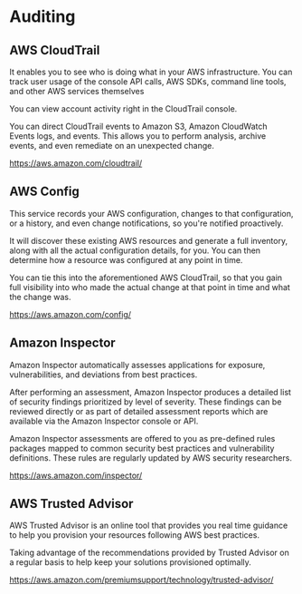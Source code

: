 # Auditing

## AWS CloudTrail

It enables you to see who is doing what in your AWS infrastructure. You can track user usage of the console API calls, AWS SDKs, command line tools, and other AWS services themselves

You can view account activity right in the CloudTrail console.

You can direct CloudTrail events to Amazon S3, Amazon CloudWatch Events logs, and events. This allows you to perform analysis, archive events, and even remediate on an unexpected change.

https://aws.amazon.com/cloudtrail/


## AWS Config

This service records your AWS configuration, changes to that configuration, or a history, and even change notifications, so you're notified proactively.

It will discover these existing AWS resources and generate a full inventory, along with all the actual configuration details, for you. You can then determine how a resource was configured at any point in time.

You can tie this into the aforementioned AWS CloudTrail, so that you gain full visibility into who made the actual change at that point in time and what the change was.

https://aws.amazon.com/config/


## Amazon Inspector

Amazon Inspector automatically assesses applications for exposure, vulnerabilities, and deviations from best practices.

After performing an assessment, Amazon Inspector produces a detailed list of security findings prioritized by level of severity. These findings can be reviewed directly or as part of detailed assessment reports which are available via the Amazon Inspector console or API.

Amazon Inspector assessments are offered to you as pre-defined rules packages mapped to common security best practices and vulnerability definitions. These rules are regularly updated by AWS security researchers.

https://aws.amazon.com/inspector/


## AWS Trusted Advisor

AWS Trusted Advisor is an online tool that provides you real time guidance to help you provision your resources following AWS best practices.

Taking advantage of the recommendations provided by Trusted Advisor on a regular basis to help keep your solutions provisioned optimally.

https://aws.amazon.com/premiumsupport/technology/trusted-advisor/